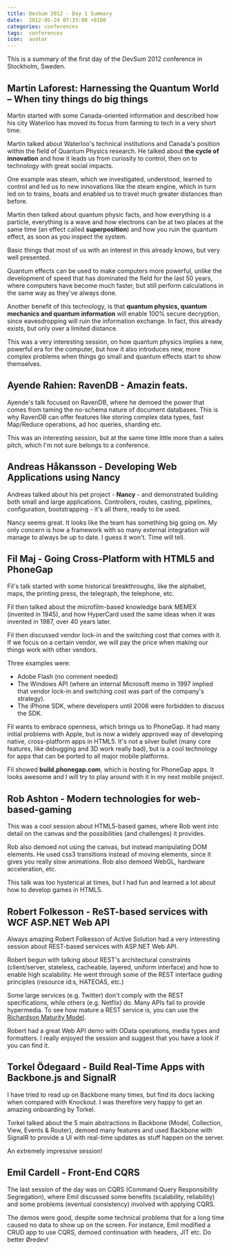 ```yaml
---
title: DevSum 2012 - Day 1 Summary
date:  2012-05-24 07:33:00 +0100
categories: conferences
tags:  conferences
icon:  avatar
---
```


This is a summary of the first day of the DevSum 2012 conference in Stockholm, Sweden.


## Martin Laforest: Harnessing the Quantum World – When tiny things do big things

Martin started with some Canada-oriented information and described how his city Waterloo has moved its focus from farming to tech in a very short time. 

Martin talked about Waterloo's technical institutions and Canada's position within the field of Quantum Physics research. He talked about **the cycle of innovation** and how it leads us from curiosity to control, then on to technology with great social impacts.

One example was steam, which we investigated, understood, learned to control and led us to new innovations like the steam engine, which in turn led on to trains, boats and enabled us to travel much greater distances than before.

Martin then talked about quantum physic facts, and how everything is a particle, everything is a wave and how electrons can be at two places at the same time (an effect called **superposition**) and how you ruin the quantum effect, as soon as you inspect the system.

Basic things that most of us with an interest in this already knows, but very well presented.

Quantum effects can be used to make computers more powerful, unlike the development of speed that has dominated the field for the last 50 years, where computers have become much faster, but still perform calculations in the same way as they've always done.

Another benefit of this technology, is that **quantum physics, quantum  mechanics and quantum information** will enable 100% secure decryption, since eavesdropping will ruin the information exchange. In fact, this already exists, but only over a limited distance.

This was a very interesting session, on how quantum physics implies a new, powerful era for the computer, but how it also introduces new, more complex problems when things go small and quantum effects start to show themselves.


## Ayende Rahien: RavenDB - Amazin feats.

Ayende's talk focused on RavenDB, where he demoed the power that comes from taming the no-schema nature of document databases. This is why RavenDB can offer features like storing complex data types, fast Map/Reduce operations, ad hoc queries, sharding etc.

This was an interesting session, but at the same time little more than a sales pitch, which I'm not sure belongs to a conference.


## Andreas Håkansson - Developing Web Applications using Nancy

Andreas talked about his pet project - **Nancy** - and demonstrated building both small and large applications. Controllers, routes, casting, pipelines, configuration, bootstrapping - it's all there, ready to be used.

Nancy seems great. It looks like the team has something big going on. My only concern is how a framework with so many external integration will manage to always be up to date. I guess it won't. Time will tell.


## Fil Maj - Going Cross-Platform with HTML5 and PhoneGap

Fil's talk started with some historical breakthroughs, like the alphabet, maps, the printing press, the telegraph, the telephone, etc. 

Fil then talked about the microfilm-based knowledge bank MEMEX (invented in 1945), and how HyperCard used the same ideas when it was invented in 1987, over 40 years later.

Fil then discussed vendor lock-in and the switching cost that comes with it. If we focus on a certain vendor, we will pay the price when making our things work with other vendors.

Three examples were:

* Adobe Flash (no comment needed)
* The Windows API (where an internal Microsoft memo in 1997 implied that vendor lock-in and switching cost was part of the company's strategy).
* The iPhone SDK, where developers until 2008 were forbidden to discuss the SDK.

Fil wants to embrace openness, which brings us to PhoneGap. It had many initial problems with Apple, but is now a widely approved way of developing native, cross-platform apps in HTML5. It's not a silver bullet (many core features, like debugging and 3D work really bad), but is a cool technology for apps that can be ported to all major mobile platforms.

Fil showed **build.phonegap.com**, which is hosting for PhoneGap apps. It looks awesome and I will try to play around with it in my next mobile project.


## Rob Ashton - Modern technologies for web-based-gaming

This was a cool session about HTML5-based games, where Rob went into detail on the canvas and the possibilities (and challenges) it provides. 

Rob also demoed not using the canvas, but instead manipulating DOM elements. He used css3 transitions instead of moving elements, since it gives you really slow animations. Rob also demoed WebGL, hardware acceleration, etc. 

This talk was too hysterical at times, but I had fun and learned a lot about how to develop games in HTML5.


## Robert Folkesson - ReST-based services with WCF ASP.NET Web API

Always amazing Robert Folkesson of Active Solution had a very interesting session about REST-based services with ASP.NET Web API.

Robert begun with talking about REST's architectural constraints (client/server, stateless, cacheable, layered, uniform interface) and how to enable high scalability. He went through some of the REST interface guding principles (resource id:s, HATEOAS, etc.)

Some large services (e.g. Twitter) don't comply with the REST specifications, while others (e.g. Netflix) do. Many APIs fail to provide hypermedia. To see how mature a REST service is, you can use the [Richardson Maturity Model](https://martinfowler.com/articles/richardsonMaturityModel.html). 

Robert had a great Web API demo with OData operations, media types and formatters. I really enjoyed the session and suggest that you have a look if you can find it.


## Torkel Ödegaard - Build Real-Time Apps with Backbone.js and SignalR

I have tried to read up on Backbone many times, but find its docs lacking when compared with Knockout. I was therefore very happy to get an amazing onboarding by Torkel.

Torkel talked about the 5 main abstractions in Backbone (Model, Collection, View, Events & Router), demoed many features and used Backbone with SignalR to provide a UI with real-time updates as stuff happen on the server.

An extremely impressive session!


## Emil Cardell - Front-End CQRS

The last session of the day was on CQRS (Command Query Responsibility Segregation), where Emil discussed some benefits (scalability, reliability) and some problems (eventual consistency) involved with applying CQRS.

The demos were good, despite some technical problems that for a long time caused no data to show up on the screen. For instance, Emil modified a CRUD app to use CQRS, demoed continuation with headers, JIT etc. Do better Øredev!